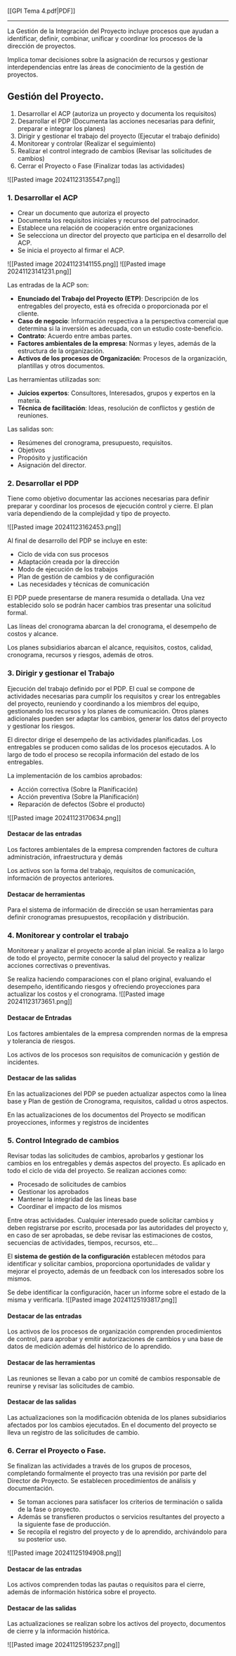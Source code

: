 [[GPI Tema 4.pdf|PDF]]
___
La Gestión de la Integración del Proyecto incluye procesos que ayudan a identificar, definir, combinar, unificar y coordinar los procesos de la dirección de proyectos.

Implica tomar decisiones sobre la asignación de recursos y gestionar interdependencias entre las áreas de conocimiento de la gestión de proyectos.

## Gestión del Proyecto.
1. Desarrollar el ACP (autoriza un proyecto y documenta los requisitos)
2. Desarrollar el PDP (Documenta las acciones necesarias para definir, preparar e integrar los planes)
3. Dirigir y gestionar el trabajo del proyecto (Ejecutar el trabajo definido)
4. Monitorear y controlar (Realizar el seguimiento)
5. Realizar el control integrado de cambios (Revisar las solicitudes de cambios)
6. Cerrar el Proyecto o Fase (Finalizar todas las actividades)

![[Pasted image 20241123135547.png]]

### 1. Desarrollar el ACP
+ Crear un documento que autoriza el proyecto
+ Documenta los requisitos iniciales y recursos del patrocinador.
+ Establece una relación de cooperación entre organizaciones
+ Se selecciona un director del proyecto que participa en el desarrollo del ACP.
+ Se inicia el proyecto al firmar el ACP.

![[Pasted image 20241123141155.png]]
![[Pasted image 20241123141231.png]]

Las entradas de la ACP son:
+ **Enunciado del Trabajo del Proyecto (ETP)**: Descripción de los entregables del proyecto, está es ofrecida o proporcionada por el cliente.
+ **Caso de negocio**: Información respectiva a la perspectiva comercial que determina si la inversión es adecuada, con un estudio coste-beneficio.
+ **Contrato**: Acuerdo entre ambas partes.
+ **Factores ambientales de la empresa**: Normas y leyes, además de la estructura de la organización.
+ **Activos de los procesos de Organización**: Procesos de la organización, plantillas y otros documentos.

Las herramientas utilizadas son:
+ **Juicios expertos**: Consultores, Interesados, grupos y expertos en la materia.
+ **Técnica de facilitación**: Ideas, resolución de conflictos y gestión de reuniones.

Las salidas son:
+ Resúmenes del cronograma, presupuesto, requisitos.
+ Objetivos
+ Propósito y justificación
+ Asignación del director.

### 2. Desarrollar el PDP
Tiene como objetivo documentar las acciones necesarias para definir preparar y coordinar los procesos de ejecución control y cierre.
El plan varía dependiendo de la complejidad y tipo de proyecto.

![[Pasted image 20241123162453.png]]

Al final de desarrollo del PDP se incluye en este:
+ Ciclo de vida con sus procesos
+ Adaptación creada por la dirección
+ Modo de ejecución de los trabajos
+ Plan de gestión de cambios y de configuración
+ Las necesidades y técnicas de comunicación

El PDP puede presentarse de manera resumida o detallada. Una vez establecido solo se podrán hacer cambios tras presentar una solicitud formal.

Las líneas del cronograma abarcan la del cronograma, el desempeño de costos y alcance.

Los planes subsidiarios abarcan el alcance, requisitos, costos, calidad, cronograma, recursos y riesgos, además de otros.
### 3. Dirigir y gestionar el Trabajo
Ejecución del trabajo definido por el PDP. El cual se compone de actividades necesarias para cumplir los requisitos y crear los entregables del proyecto, reuniendo y coordinando a los miembros del equipo, gestionando los recursos y los planes de comunicación.
Otros planes adicionales pueden ser adaptar los cambios, generar los datos del proyecto y gestionar los riesgos.

El director dirige el desempeño de las actividades planificadas. Los entregables se producen como salidas de los procesos ejecutados. A lo largo de todo el proceso se recopila información del estado de los entregables.

La implementación de los cambios aprobados:
+ Acción correctiva (Sobre la Planificación)
+ Acción preventiva (Sobre la Planificación)
+ Reparación de defectos (Sobre el producto)

![[Pasted image 20241123170634.png]]
#### Destacar de las entradas
Los factores ambientales de la empresa comprenden factores de cultura administración, infraestructura y demás

Los activos son la forma del trabajo, requisitos de comunicación, información de proyectos anteriores.
#### Destacar de herramientas
Para el sistema de información de dirección se usan herramientas para definir cronogramas presupuestos, recopilación y distribución.
### 4. Monitorear y controlar el trabajo
Monitorear y analizar el proyecto acorde al plan inicial. Se realiza a lo largo de todo el proyecto, permite conocer la salud del proyecto y realizar acciones correctivas o preventivas.

Se realiza haciendo comparaciones con el plano original, evaluando el desempeño, identificando riesgos y ofreciendo proyecciones para actualizar los costos y el cronograma.
![[Pasted image 20241123173651.png]]

#### Destacar de Entradas
Los factores ambientales de la empresa comprenden normas de la empresa y tolerancia de riesgos.

Los activos de los procesos son requisitos de comunicación y gestión de incidentes.

#### Destacar de las salidas
En las actualizaciones del PDP se pueden actualizar aspectos como la línea base y Plan de gestión de Cronograma, requisitos, calidad u otros aspectos.

En las actualizaciones de los documentos del Proyecto se modifican proyecciones, informes y registros de incidentes
### 5. Control Integrado de cambios
Revisar todas las solicitudes de cambios, aprobarlos y gestionar los cambios en los entregables y demás aspectos del proyecto. Es aplicado en todo el ciclo de vida del proyecto.
Se realizan acciones como: 
+ Procesado de solicitudes de cambios
+ Gestionar los aprobados
+ Mantener la integridad de las lineas base 
+ Coordinar el impacto de los mismos

Entre otras actividades.
Cualquier interesado puede solicitar cambios y deben registrarse por escrito, procesada por las autoridades del proyecto y, en caso de ser aprobadas, se debe revisar las estimaciones de costos, secuencias de actividades, tiempos, recursos, etc...

El **sistema de gestión de la configuración** establecen métodos para identificar y solicitar cambios, proporciona oportunidades de validar y mejorar el proyecto, además de un feedback con los interesados sobre los mismos. 

Se debe identificar la configuración, hacer un informe sobre el estado de la misma y verificarla.
![[Pasted image 20241125193817.png]]

#### Destacar de las entradas
Los activos de los procesos de organización comprenden procedimientos de control, para aprobar y emitir autorizaciones de cambios y una base de datos de medición además del histórico de lo aprendido.
#### Destacar de las herramientas
Las reuniones se llevan a cabo por un comité de cambios responsable de reunirse y revisar las solicitudes de cambio.
#### Destacar de las salidas
Las actualizaciones son la modificación obtenida de los planes subsidiarios afectados por los cambios ejecutados. En el documento del proyecto se lleva un registro de las solicitudes de cambio.
### 6. Cerrar el Proyecto o Fase.
Se finalizan las actividades a través de los grupos de procesos, completando formalmente el proyecto tras una revisión por parte del Director de Proyecto.
Se establecen procedimientos de análisis y documentación.

+ Se toman acciones para satisfacer los criterios de terminación o salida de la fase o proyecto.
+ Además se transfieren productos o servicios resultantes del proyecto a la siguiente fase de producción.
+ Se recopila el registro del proyecto y de lo aprendido,  archivándolo para su posterior uso.

![[Pasted image 20241125194908.png]]

#### Destacar de las entradas
Los activos comprenden todas las pautas o requisitos para el cierre, además de información histórica sobre el proyecto.
#### Destacar de las salidas
Las actualizaciones se realizan sobre los activos del proyecto, documentos de cierre y la información histórica.

![[Pasted image 20241125195237.png]]
